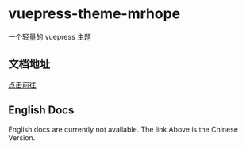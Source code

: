 # vuepress-theme-mrhope

一个轻量的 vuepress 主题

## 文档地址

[点击前往](https://vuepress-theme.mrhope.site/)

## English Docs

English docs are currently not available. The link Above is the Chinese Version.
